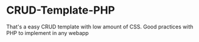 # CRUD-Template-PHP
That's a easy CRUD template with low amount of CSS. Good practices with PHP to implement in any webapp
